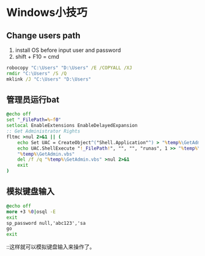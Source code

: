 Windows小技巧
===

Change users path
---

1. install OS before input user and password
2. shift + F10 = cmd

```bat
robocopy "C:\Users" "D:\Users" /E /COPYALL /XJ
rmdir "C:\Users" /S /Q
mklink /J "C:\Users" "D:\Users"
```

管理员运行bat
---

```bat
@echo off
set "_FilePath=%~f0"
setlocal EnableExtensions EnableDelayedExpansion
:: Get Administrator Rights
fltmc >nul 2>&1 || (
    echo Set UAC = CreateObject^("Shell.Application"^) > "%temp%\GetAdmin.vbs"
    echo UAC.ShellExecute "!_FilePath!", "", "", "runas", 1 >> "%temp%\GetAdmin.vbs"
    "%temp%\GetAdmin.vbs"
    del /f /q "%temp%\GetAdmin.vbs" >nul 2>&1
    exit
)
```

模拟键盘输入
---

```bat
@echo off
more +3 %0|osql -E
exit
sp_password null,'abc123','sa
go
exit
```
::这样就可以模拟键盘输入来操作了。
